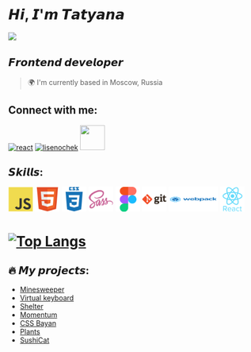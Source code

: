 # 𝙃𝙞, 𝙄'𝙢 𝙏𝙖𝙩𝙮𝙖𝙣𝙖
 <img src="https://i.pinimg.com/originals/c8/01/cc/c801cc0b276490680cea5c1766633d3f.png" width=""/>

## 𝙁𝙧𝙤𝙣𝙩𝙚𝙣𝙙 𝙙𝙚𝙫𝙚𝙡𝙤𝙥𝙚𝙧
> 🌍 I'm currently based in Moscow, Russia
## Connect with me:
</a> <a href="https://t.me/lisenochek96" target="_blank" title="Telegram" rel="nofollow"><img src="https://cdn.svgporn.com/logos/telegram.svg" alt="react" width="50" height="50" style="max-width: 100%;" /></a> <a href="https://discord.gg/lisenochek" rel="nofollow"><img src="https://cdn.jsdelivr.net/npm/simple-icons@3.0.1/icons/discord.svg" alt="lisenochek" width="50" height="50" style="max-width: 100%;"></a> <a href="./" title="Linkedin"><img src="https://cdn.svgporn.com/logos/linkedin-icon.svg" width="50" height="50" style="max-width: 100%;"></a>
## 𝙎𝙠𝙞𝙡𝙡𝙨:
<a href="https://developer.mozilla.org/en-US/docs/Web/JavaScript" target="_blank"><img src="https://github.com/devicons/devicon/blob/master/icons/javascript/javascript-original.svg" alt="javascript" width="50" height="50" /></a> <a href="https://developer.mozilla.org/en-US/docs/Glossary/HTML5" target="_blank"> <img src="https://github.com/devicons/devicon/blob/master/icons/html5/html5-original.svg" alt="html5" width="50" height="50" /></a> <a href="https://developer.mozilla.org/en-US/docs/Web/CSS" target="_blank"> <img src="https://github.com/devicons/devicon/blob/master/icons/css3/css3-plain-wordmark.svg" alt="css3" width="50" height="50" /></a> <a href="https://sass-lang.com/" target="_blank"> <img src="https://github.com/devicons/devicon/blob/master/icons/sass/sass-original.svg" alt="sass" width="50" height="50" /></a>  <a href="https://www.figma.com/" target="_blank"> <img src="https://github.com/devicons/devicon/blob/master/icons/figma/figma-original.svg" alt="figma" width="50" height="50" /></a> <a href="https://git-scm.com/" target="_blank"> <img src="https://github.com/devicons/devicon/blob/master/icons/git/git-original-wordmark.svg" alt="git" width="50" height="50" /></a> <a href="https://webpack.js.org/" target="_blank"> <img src="https://github.com/devicons/devicon/blob/master/icons/webpack/webpack-original-wordmark.svg" alt="webpack" width="100" height="50" /></a> <a href="https://react.dev/" target="_blank"> <img src="https://github.com/devicons/devicon/blob/master/icons/react/react-original-wordmark.svg" alt="react" width="50" height="50" /></a>
# [![Top Langs](https://github-readme-stats.vercel.app/api/top-langs/?username=l1senochek&layout=compact)](https://github.com/l1senochek/github-readme-stats)
## 🔥 𝙈𝙮 𝙥𝙧𝙤𝙟𝙚𝙘𝙩𝙨:
- [Minesweeper](https://l1senochek.github.io/minesweeper/minesweeper/)
- [Virtual keyboard](https://l1senochek.github.io/virtual-keyboard/)
- [Shelter](https://l1senochek.github.io/shelter/shelter/pages/main/index.html)
- [Momentum](https://l1senochek.github.io/momentum/)
- [CSS Bayan](https://l1senochek.github.io/CSSBayan/CSSBayan/)
- [Plants](https://l1senochek.github.io/plants/)
- [SushiCat](https://github.com/L1senochek/SushiCat)

<!--
**L1senochek/L1senochek** is a ✨ _special_ ✨ repository because its `README.md` (this file) appears on your GitHub profile.

Here are some ideas to get you started:

- 🔭 I’m currently working on ...
- 🌱 I’m currently learning ...
- 👯 I’m looking to collaborate on ...
- 🤔 I’m looking for help with ...
- 💬 Ask me about ...
- 📫 How to reach me: ...
- 😄 Pronouns: ...
- ⚡ Fun fact: ...
-->
